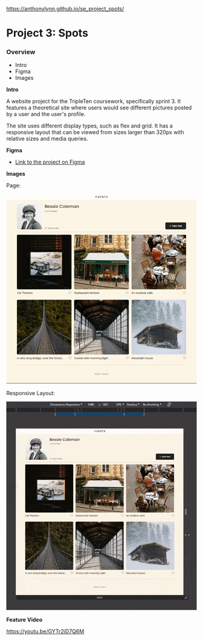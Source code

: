 https://anthonylynn.github.io/se_project_spots/

# Project 3: Spots

### Overview

- Intro
- Figma
- Images

**Intro**

A website project for the TripleTen coursework, specifically sprint 3. It features a theoretical site where users would see different pictures posted by a user and the user's profile.

The site uses different display types, such as flex and grid. It has a responsive layout that can be viewed from sizes larger than 320px with relative sizes and media queries.

**Figma**

- [Link to the project on Figma](https://www.figma.com/file/BBNm2bC3lj8QQMHlnqRsga/Sprint-3-Project-%E2%80%94-Spots?type=design&node-id=2%3A60&mode=design&t=afgNFybdorZO6cQo-1)

**Images**

Page:

![Page](src/images/screenshot.png)

Responsive Layout:

![Resizing](src/images/resizing.gif)

**Feature Video**

https://youtu.be/GYTr2iD7Q6M
